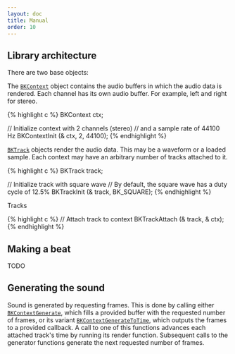 ```yaml
---
layout: doc
title: Manual
order: 10
---
```


## Library architecture

There are two base objects:

The [`BKContext`](context/) object contains the audio buffers in which the audio data is rendered. Each channel has its own audio buffer. For example, left and right for stereo.

{% highlight c %}
BKContext ctx;

// Initialize context with 2 channels (stereo)
// and a sample rate of 44100 Hz
BKContextInit (& ctx, 2, 44100);
{% endhighlight %}

[`BKTrack`](tracks/) objects render the audio data. This may be a waveform or a loaded sample. Each context may have an arbitrary number of tracks attached to it.

{% highlight c %}
BKTrack track;

// Initialize track with square wave
// By default, the square wave has a duty cycle of 12.5%
BKTrackInit (& track, BK_SQUARE);
{% endhighlight %}

Tracks 

{% highlight c %}
// Attach track to context
BKTrackAttach (& track, & ctx);
{% endhighlight %}

## Making a beat

TODO

## Generating the sound

Sound is generated by requesting frames. This is done by calling either [`BKContextGenerate`](../context/#bkcontextgenerate), which fills a provided buffer with the requested number of frames, or its variant [`BKContextGenerateToTime`](../context/#bkcontextgeneratetotime), which outputs the frames to a provided callback. A call to one of this functions advances each attached track's time by running its render function. Subsequent calls to the generator functions generate the next requested number of frames.
